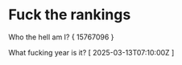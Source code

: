 # Fuck the rankings

Who the hell am I?
{ 15767096 }

What fucking year is it?
[ 2025-03-13T07:10:00Z ]
